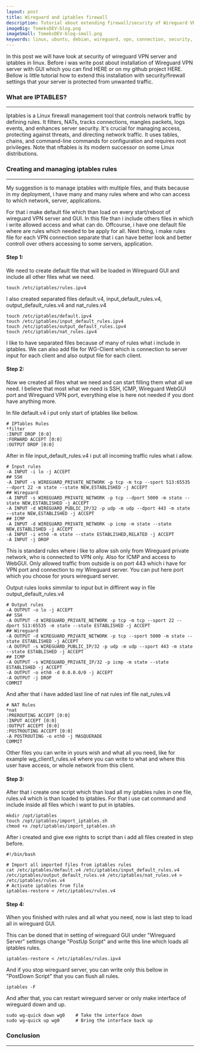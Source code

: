 ```yaml
---
layout: post
title: Wireguard and iptables firewall
description: Tutorial about extending firewall/security of Wireguard VPN server from unwanted traffic
imageBig: TomeksDEV-blog.png
imageSmall: TomeksDEV-blog-small.png
keywords: linux, ubuntu, debian, wireguard, vpn, connection, security, protocol, server, iptables, firewall
---
```

In this post we will have look at security of wireguard VPN server and iptables in linux. Before i was write post about installation of Wireguard VPN server with GUI which you can find HERE or on my github project HERE.
Bellow is little tutorial how to extend this installation with security/firewall settings that your server is protected from unwanted traffic.

### What are IPTABLES?
---------------------------------------------

Iptables is a Linux firewall management tool that controls network traffic by defining rules. It filters, NATs, tracks connections, mangles packets, logs events, and enhances server security. It's crucial for managing access, protecting against threats, and directing network traffic. It uses tables, chains, and command-line commands for configuration and requires root privileges. Note that nftables is its modern successor on some Linux distributions.

### Creating and managing iptables rules
---------------------------------------------

My suggestion is to manage iptables with multiple files, and thats because in my deployment, i have many and many rules where and who can access to which network, server, applications.

For that i make default file which than load on every start/reboot of wireguard VPN server and GUI.
In this file than i include others files in which i write allowed access and what can do. Offcourse, i have one default file where are rules which needed to be apply for all. Next thing, i make rules file for each VPN connection separate that i can have better look and better controll over others accessing to some servers, application.

#### Step 1:

We need to create default file that will be loaded in Wireguard GUI and include all other files what we need.

```
touch /etc/iptables/rules.ipv4
```

I also created separated files default.v4, input_default_rules.v4, output_default_rules.v4 and nat_rules.v4

```
touch /etc/iptables/default.ipv4
touch /etc/iptables/input_default_rules.ipv4
touch /etc/iptables/output_default_rules.ipv4
touch /etc/iptables/nat_rules.ipv4
```
I like to have separated files because of many of rules what i include in iptables.
We can also add file for WG-Client which is connection to server input for each client and also output file for each client.

#### Step 2:

Now we created all files what we need and can start filling them what all we need. I believe that most what we need is SSH, ICMP, Wireguard WebGUI port and Wireguard VPN port, everything else is here not needed if you dont have anything more.

In file default.v4 i put only start of iptables like bellow.

```
# IPTables Rules
*filter
:INPUT DROP [0:0]
:FORWARD ACCEPT [0:0]
:OUTPUT DROP [0:0]
```

After in file input_default_rules.v4 i put all incoming traffic rules what i allow.

```
# Input rules
-A INPUT -i lo -j ACCEPT
## SSH
-A INPUT -s WIREGUARD_PRIVATE_NETWORK -p tcp -m tcp --sport 513:65535 --dport 22 -m state --state NEW,ESTABLISHED -j ACCEPT
## Wireguard
-A INPUT -s WIREGUARD_PRIVATE_NETWORK -p tcp --dport 5000 -m state --state NEW,ESTABLISHED -j ACCEPT
-A INPUT -d WIREGUARD_PUBLIC_IP/32 -p udp -m udp --dport 443 -m state --state NEW,ESTABLISHED -j ACCEPT
## ICMP
-A INPUT -d WIREGUARD_PRIVATE_NETWORK -p icmp -m state --state NEW,ESTABLISHED -j ACCEPT
-A INPUT -i eth0 -m state --state ESTABLISHED,RELATED -j ACCEPT
-A INPUT -j DROP
```

This is standard rules where i like to allow ssh only from Wireguard private network, who is connected to VPN only. Also for ICMP and access to WebGUI. Only allowed traffic from outside is on port 443 which i have for VPN port and connection to my Wireguard server. You can put here port which you choose for yours wireguard server.

Output rules looks simmilar to input but in diffirent way in file output_default_rules.v4

```
# Output rules
-A OUTPUT -o lo -j ACCEPT
## SSH
-A OUTPUT -d WIREGUARD_PRIVATE_NETWORK -p tcp -m tcp --sport 22 --dport 513:65535 -m state --state ESTABLISHED -j ACCEPT
## Wireguard
-A OUTPUT -d WIREGUARD_PRIVATE_NETWORK -p tcp --sport 5000 -m state --state ESTABLISHED -j ACCEPT
-A OUTPUT -s WIREGUARD_PUBLIC_IP/32 -p udp -m udp --sport 443 -m state --state ESTABLISHED -j ACCEPT
## ICMP
-A OUTPUT -s WIREGUARD_PRIVATE_IP/32 -p icmp -m state --state ESTABLISHED -j ACCEPT
-A OUTPUT -o eth0 -d 0.0.0.0/0 -j ACCEPT
-A OUTPUT -j DROP
COMMIT
```

And after that i have added last line of nat rules inf file nat_rules.v4

```
# NAT Rules
*nat
:PREROUTING ACCEPT [0:0]
:INPUT ACCEPT [0:0]
:OUTPUT ACCEPT [0:0]
:POSTROUTING ACCEPT [0:0]
-A POSTROUTING -o eth0 -j MASQUERADE
COMMIT
```

Other files you can write in yours wish and what all you need, like for example wg_client1_rules.v4 where you can write to what and where this user have access, or whole network from this client.

#### Step 3:

After that i create one script which than load all my iptables rules in one file, rules.v4 which is than loaded to iptables. For that i use cat command and include inside all files which i want to put in iptables.

```
mkdir /opt/iptables
touch /opt/iptables/import_iptables.sh
chmod +x /opt/iptables/import_iptables.sh
```

After i created and give exe rights to script than i add all files created in step before.

```
#!/bin/bash

# Import all imported files from iptables rules
cat /etc/iptables/default.v4 /etc/iptables/input_default_rules.v4 /etc/iptables/output_default_rules.v4 /etc/iptables/nat_rules.v4 > /etc/iptables/rules.v4
# Activate iptables from file
iptables-restore < /etc/iptables/rules.v4
```

#### Step 4:

When you finished with rules and all what you need, now is last step to load all in wireguard GUI.

This can be doned that in setting of wireguard GUI under "Wireguard Server" settings change "PostUp Script" and write this line which loads all iptables rules.

```
iptables-restore < /etc/iptables/rules.ipv4
```

And if you stop wireguard server, you can write only this bellow in "PostDown Script" that you can flush all rules.

```
iptables -F
```

And after that, you can restart wireguard server or only make interface of wireguard down and up.

```
sudo wg-quick down wg0    # Take the interface down
sudo wg-quick up wg0      # Bring the interface back up
```

### Conclusion
----------------------------------------------
